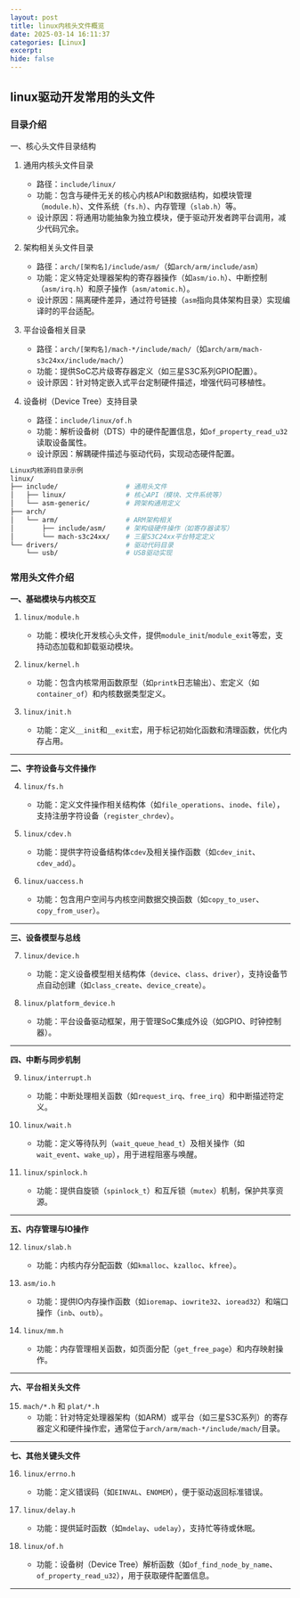 ```yaml
---
layout: post
title: linux内核头文件概览
date: 2025-03-14 16:11:37
categories: [Linux]
excerpt: 
hide: false
---
```


## linux驱动开发常用的头文件

### 目录介绍
 
一、核心头文件目录结构 
1. 通用内核头文件目录  
   - 路径：`include/linux/`  
   - 功能：包含与硬件无关的核心内核API和数据结构，如模块管理（`module.h`）、文件系统（`fs.h`）、内存管理（`slab.h`）等。  
   - 设计原因：将通用功能抽象为独立模块，便于驱动开发者跨平台调用，减少代码冗余。
 
2. 架构相关头文件目录  
   - 路径：`arch/[架构名]/include/asm/`（如`arch/arm/include/asm`）  
   - 功能：定义特定处理器架构的寄存器操作（如`asm/io.h`）、中断控制（`asm/irq.h`）和原子操作（`asm/atomic.h`）。  
   - 设计原因：隔离硬件差异，通过符号链接（`asm`指向具体架构目录）实现编译时的平台适配。
 
3. 平台设备相关目录  
   - 路径：`arch/[架构名]/mach-*/include/mach/`（如`arch/arm/mach-s3c24xx/include/mach/`）  
   - 功能：提供SoC芯片级寄存器定义（如三星S3C系列GPIO配置）。  
   - 设计原因：针对特定嵌入式平台定制硬件描述，增强代码可移植性。
 
4. 设备树（Device Tree）支持目录  
   - 路径：`include/linux/of.h`  
   - 功能：解析设备树（DTS）中的硬件配置信息，如`of_property_read_u32`读取设备属性。  
   - 设计原因：解耦硬件描述与驱动代码，实现动态硬件配置。
 
```bash 
Linux内核源码目录示例 
linux/
├── include/                 # 通用头文件 
│   ├── linux/               # 核心API（模块、文件系统等）
│   └── asm-generic/         # 跨架构通用定义 
├── arch/                    
│   └── arm/                 # ARM架构相关 
│       ├── include/asm/     # 架构级硬件操作（如寄存器读写）
│       └── mach-s3c24xx/    # 三星S3C24xx平台特定定义 
└── drivers/                 # 驱动代码目录 
    └── usb/                 # USB驱动实现 
```
 
### 常用头文件介绍

**一、基础模块与内核交互**

1. `linux/module.h`  
   - 功能：模块化开发核心头文件，提供`module_init`/`module_exit`等宏，支持动态加载和卸载驱动模块。

2. `linux/kernel.h`  
   - 功能：包含内核常用函数原型（如`printk`日志输出）、宏定义（如`container_of`）和内核数据类型定义。

3. `linux/init.h`  
   - 功能：定义`__init`和`__exit`宏，用于标记初始化函数和清理函数，优化内存占用。

---

**二、字符设备与文件操作**


4. `linux/fs.h`  
   - 功能：定义文件操作相关结构体（如`file_operations`、`inode`、`file`），支持注册字符设备（`register_chrdev`）。

5. `linux/cdev.h`  
   - 功能：提供字符设备结构体`cdev`及相关操作函数（如`cdev_init`、`cdev_add`）。

6. `linux/uaccess.h`  
   - 功能：包含用户空间与内核空间数据交换函数（如`copy_to_user`、`copy_from_user`）。

---

**三、设备模型与总线**


7. `linux/device.h`  
   - 功能：定义设备模型相关结构体（`device`、`class`、`driver`），支持设备节点自动创建（如`class_create`、`device_create`）。

8. `linux/platform_device.h`  
   - 功能：平台设备驱动框架，用于管理SoC集成外设（如GPIO、时钟控制器）。

---

**四、中断与同步机制**


9. `linux/interrupt.h`  
   - 功能：中断处理相关函数（如`request_irq`、`free_irq`）和中断描述符定义。

10. `linux/wait.h`  
    - 功能：定义等待队列（`wait_queue_head_t`）及相关操作（如`wait_event`、`wake_up`），用于进程阻塞与唤醒。

11. `linux/spinlock.h`  
    - 功能：提供自旋锁（`spinlock_t`）和互斥锁（`mutex`）机制，保护共享资源。

---

**五、内存管理与IO操作**


12. `linux/slab.h`  
    - 功能：内核内存分配函数（如`kmalloc`、`kzalloc`、`kfree`）。

13. `asm/io.h`  
    - 功能：提供IO内存操作函数（如`ioremap`、`iowrite32`、`ioread32`）和端口操作（`inb`、`outb`）。

14. `linux/mm.h`  
    - 功能：内存管理相关函数，如页面分配（`get_free_page`）和内存映射操作。

---

**六、平台相关头文件**


15. `mach/*.h` 和 `plat/*.h`  
    - 功能：针对特定处理器架构（如ARM）或平台（如三星S3C系列）的寄存器定义和硬件操作宏，通常位于`arch/arm/mach-*/include/mach/`目录。

---

**七、其他关键头文件**


16. `linux/errno.h`  
    - 功能：定义错误码（如`EINVAL`、`ENOMEM`），便于驱动返回标准错误。

17. `linux/delay.h`  
    - 功能：提供延时函数（如`mdelay`、`udelay`），支持忙等待或休眠。

18. `linux/of.h`  
    - 功能：设备树（Device Tree）解析函数（如`of_find_node_by_name`、`of_property_read_u32`），用于获取硬件配置信息。

---
